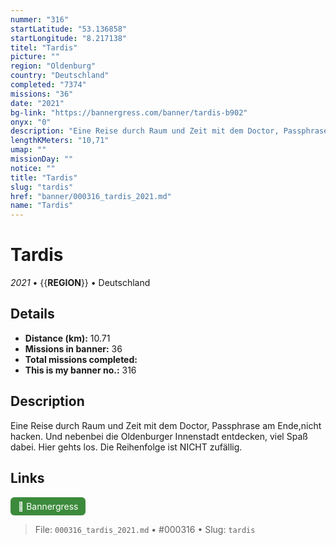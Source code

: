```yaml
---
nummer: "316"
startLatitude: "53.136858"
startLongitude: "8.217138"
titel: "Tardis"
picture: ""
region: "Oldenburg"
country: "Deutschland"
completed: "7374"
missions: "36"
date: "2021"
bg-link: "https://bannergress.com/banner/tardis-b902"
onyx: "0"
description: "Eine Reise durch Raum und Zeit mit dem Doctor, Passphrase am Ende,nicht hacken. Und nebenbei die Oldenburger Innenstadt entdecken, viel Spaß dabei. Hier gehts los. Die Reihenfolge ist NICHT zufällig."
lengthKMeters: "10,71"
umap: ""
missionDay: ""
notice: ""
title: "Tardis"
slug: "tardis"
href: "banner/000316_tardis_2021.md"
name: "Tardis"
---
```

# Tardis

*2021* • {{__REGION__}} • Deutschland





## Details
- **Distance (km):** 10.71
- **Missions in banner:** 36
- **Total missions completed:** 
- **This is my banner no.:** 316



## Description
Eine Reise durch Raum und Zeit mit dem Doctor, Passphrase am Ende,nicht hacken. Und nebenbei die Oldenburger Innenstadt entdecken, viel Spaß dabei. Hier gehts los. Die Reihenfolge ist NICHT zufällig.



## Links
<a href="https://bannergress.com/banner/tardis-b902" target="_blank" style="display:inline-block;margin-right:8px;padding:6px 12px;background:#3c8b3c;color:#fff;text-decoration:none;border-radius:6px;">🔗 Bannergress</a>



> File: `000316_tardis_2021.md` • #000316 • Slug: `tardis`
